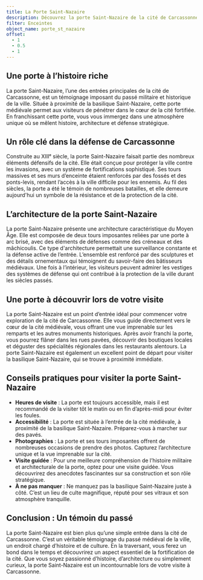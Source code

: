 ```yaml
---
title: La Porte Saint-Nazaire
description: Découvrez la porte Saint-Nazaire de la cité de Carcassonne, une entrée historique majestueuse marquée par son architecture médiévale et son rôle défensif stratégique. Un lieu incontournable pour explorer le patrimoine de Carcassonne.
filter: Enceintes
object_name: porte_st_nazaire
offset:
  - 1
  - 0.5
  - 1
---
```


## Une porte à l’histoire riche

La porte Saint-Nazaire, l’une des entrées principales de la cité de Carcassonne, est un témoignage imposant du passé militaire et historique de la ville. Située à proximité de la basilique Saint-Nazaire, cette porte médiévale permet aux visiteurs de pénétrer dans le cœur de la cité fortifiée. En franchissant cette porte, vous vous immergez dans une atmosphère unique où se mêlent histoire, architecture et défense stratégique.

## Un rôle clé dans la défense de Carcassonne

Construite au XIIIᵉ siècle, la porte Saint-Nazaire faisait partie des nombreux éléments défensifs de la cité. Elle était conçue pour protéger la ville contre les invasions, avec un système de fortifications sophistiqué. Ses tours massives et ses murs d’enceinte étaient renforcés par des fossés et des ponts-levis, rendant l’accès à la ville difficile pour les ennemis. Au fil des siècles, la porte a été le témoin de nombreuses batailles, et elle demeure aujourd'hui un symbole de la résistance et de la protection de la cité.

## L’architecture de la porte Saint-Nazaire

La porte Saint-Nazaire présente une architecture caractéristique du Moyen Âge. Elle est composée de deux tours imposantes reliées par une porte à arc brisé, avec des éléments de défenses comme des créneaux et des mâchicoulis. Ce type d'architecture permettait une surveillance constante et la défense active de l’entrée. L’ensemble est renforcé par des sculptures et des détails ornementaux qui témoignent du savoir-faire des bâtisseurs médiévaux. Une fois à l’intérieur, les visiteurs peuvent admirer les vestiges des systèmes de défense qui ont contribué à la protection de la ville durant les siècles passés.

## Une porte à découvrir lors de votre visite

La porte Saint-Nazaire est un point d’entrée idéal pour commencer votre exploration de la cité de Carcassonne. Elle vous guide directement vers le cœur de la cité médiévale, vous offrant une vue imprenable sur les remparts et les autres monuments historiques. Après avoir franchi la porte, vous pourrez flâner dans les rues pavées, découvrir des boutiques locales et déguster des spécialités régionales dans les restaurants alentours. La porte Saint-Nazaire est également un excellent point de départ pour visiter la basilique Saint-Nazaire, qui se trouve à proximité immédiate.

## Conseils pratiques pour visiter la porte Saint-Nazaire

- **Heures de visite** : La porte est toujours accessible, mais il est recommandé de la visiter tôt le matin ou en fin d’après-midi pour éviter les foules.
- **Accessibilité** : La porte est située à l’entrée de la cité médiévale, à proximité de la basilique Saint-Nazaire. Préparez-vous à marcher sur des pavés.
- **Photographies** : La porte et ses tours imposantes offrent de nombreuses occasions de prendre des photos. Capturez l’architecture unique et la vue imprenable sur la cité.
- **Visite guidée** : Pour une meilleure compréhension de l’histoire militaire et architecturale de la porte, optez pour une visite guidée. Vous découvrirez des anecdotes fascinantes sur sa construction et son rôle stratégique.
- **À ne pas manquer** : Ne manquez pas la basilique Saint-Nazaire juste à côté. C’est un lieu de culte magnifique, réputé pour ses vitraux et son atmosphère tranquille.

## Conclusion : Un témoin du passé

La porte Saint-Nazaire est bien plus qu’une simple entrée dans la cité de Carcassonne. C’est un véritable témoignage du passé médiéval de la ville, un endroit chargé d’histoire et de culture. En la traversant, vous ferez un bond dans le temps et découvrirez un aspect essentiel de la fortification de la cité. Que vous soyez passionné d’histoire, d’architecture ou simplement curieux, la porte Saint-Nazaire est un incontournable lors de votre visite à Carcassonne.
